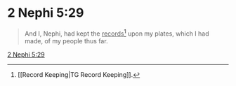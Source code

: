 # 2 Nephi 5:29

> And I, Nephi, had kept the <u>records</u>[^a] upon my plates, which I had made, of my people thus far.

[2 Nephi 5:29](https://www.churchofjesuschrist.org/study/scriptures/bofm/2-ne/5?lang=eng&id=p29#p29)


[^a]: [[Record Keeping|TG Record Keeping]].  

